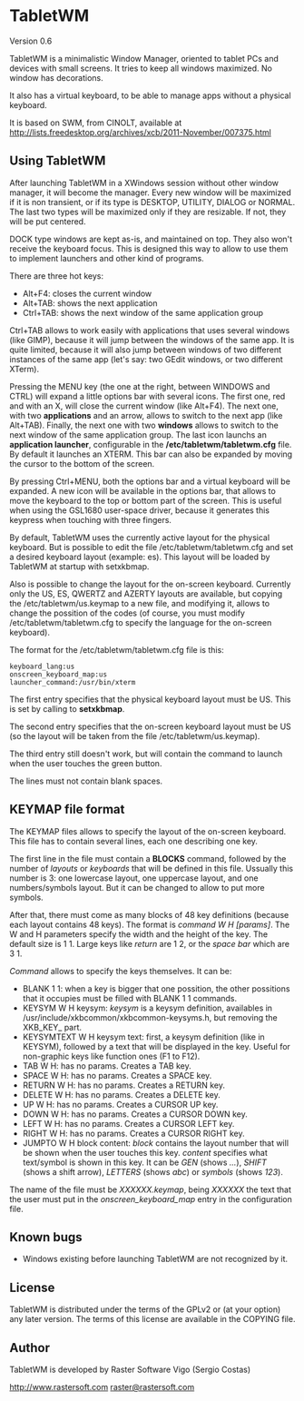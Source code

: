 TabletWM
========

Version 0.6

TabletWM is a minimalistic Window Manager, oriented to tablet PCs and devices with small screens. It tries to keep all windows maximized. No window has decorations.

It also has a virtual keyboard, to be able to manage apps without a physical keyboard.

It is based on SWM, from CINOLT, available at http://lists.freedesktop.org/archives/xcb/2011-November/007375.html


## Using TabletWM

After launching TabletWM in a XWindows session without other window manager, it will become the manager. Every new window will be maximized if it is non transient, or if its type is DESKTOP, UTILITY, DIALOG or NORMAL. The last two types will be maximized only if they are resizable. If not, they will be put centered.

DOCK type windows are kept as-is, and maintained on top. They also won't receive the keyboard focus. This is designed this way to allow to use them to implement launchers and other kind of programs.

There are three hot keys:

* Alt+F4:   closes the current window
* Alt+TAB:  shows the next application
* Ctrl+TAB: shows the next window of the same application group

Ctrl+TAB allows to work easily with applications that uses several windows (like GIMP), because it will jump between the windows of the same app. It is quite limited, because it will also jump between windows of two different instances of the same app (let's say: two GEdit windows, or two different XTerm).

Pressing the MENU key (the one at the right, between WINDOWS and CTRL) will expand a little options bar with several icons. The first one, red and with an X, will close the current window (like Alt+F4). The next one, with two **applications** and an arrow, allows to switch to the next app (like Alt+TAB). Finally, the next one with two **windows** allows to switch to the next window of the same application group. The last icon launchs an **application launcher**, configurable in the **/etc/tabletwm/tabletwm.cfg** file. By default it launches an XTERM. This bar can also be expanded by moving the cursor to the bottom of the screen.

By pressing Ctrl+MENU, both the options bar and a virtual keyboard will be expanded. A new icon will be available in the options bar, that allows to move the keyboard to the top or bottom part of the screen. This is useful when using the GSL1680 user-space driver, because it generates this keypress when touching with three fingers.

By default, TabletWM uses the currently active layout for the physical keyboard. But is possible to edit the file /etc/tabletwm/tabletwm.cfg and set a desired keyboard layout (example: es). This layout will be loaded by TabletWM at startup with setxkbmap.

Also is possible to change the layout for the on-screen keyboard. Currently only the US, ES, QWERTZ and AZERTY layouts are available, but copying the /etc/tabletwm/us.keymap to a new file, and modifying it, allows to change the possition of the codes (of course, you must modify /etc/tabletwm/tabletwm.cfg to specify the language for the on-screen keyboard).

The format for the /etc/tabletwm/tabletwm.cfg file is this:

    keyboard_lang:us
    onscreen_keyboard_map:us
    launcher_command:/usr/bin/xterm

The first entry specifies that the physical keyboard layout must be US. This is set by calling to **setxkbmap**.

The second entry specifies that the on-screen keyboard layout must be US (so the layout will be taken from the file /etc/tabletwm/us.keymap).

The third entry still doesn't work, but will contain the command to launch when the user touches the green button.

The lines must not contain blank spaces.


## KEYMAP file format

The KEYMAP files allows to specify the layout of the on-screen keyboard. This file has to contain several lines, each one describing one key.

The first line in the file must contain a **BLOCKS** command, followed by the number of *layouts* or *keyboards* that will be defined in this file. Ussually this number is 3: one lowercase layout, one uppercase layout, and one numbers/symbols layout. But it can be changed to allow to put more symbols.

After that, there must come as many blocks of 48 key definitions (because each layout contains 48 keys). The format is *command W H [params]*.
The W and H parameters specify the width and the height of the key. The default size is 1 1. Large keys like *return* are 1 2, or the *space bar* which are 3 1.

*Command* allows to specify the keys themselves. It can be:

* BLANK 1 1: when a key is bigger that one possition, the other possitions that it occupies must be filled with BLANK 1 1 commands.
* KEYSYM W H keysym: *keysym* is a keysym definition, availables in /usr/include/xkbcommon/xkbcommon-keysyms.h, but removing the XKB_KEY_ part.
* KEYSYMTEXT W H keysym text: first, a keysym definition (like in KEYSYM), followed by a text that will be displayed in the key. Useful for non-graphic keys like function ones (F1 to F12).
* TAB W H: has no params. Creates a TAB key.
* SPACE W H: has no params. Creates a SPACE key.
* RETURN W H: has no params. Creates a RETURN key.
* DELETE W H: has no params. Creates a DELETE key.
* UP W H: has no params. Creates a CURSOR UP key.
* DOWN W H: has no params. Creates a CURSOR DOWN key.
* LEFT W H: has no params. Creates a CURSOR LEFT key.
* RIGHT W H: has no params. Creates a CURSOR RIGHT key.
* JUMPTO W H block content: *block* contains the layout number that will be shown when the user touches this key. *content* specifies what text/symbol is shown in this key. It can be *GEN* (shows *...*), *SHIFT* (shows a shift arrow), *LETTERS* (shows *abc*) or *symbols* (shows *123*).

The name of the file must be *XXXXXX.keymap*, being *XXXXXX* the text that the user must put in the *onscreen_keyboard_map* entry in the configuration file.

## Known bugs

* Windows existing before launching TabletWM are not recognized by it.


## License

TabletWM is distributed under the terms of the GPLv2 or (at your option) any later version. The terms of this license are available in the COPYING file.


## Author

TabletWM is developed by Raster Software Vigo (Sergio Costas)

http://www.rastersoft.com
raster@rastersoft.com
